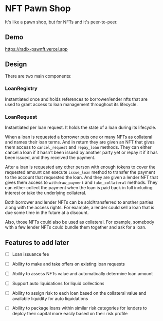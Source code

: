 # NFT Pawn Shop

It's like a pawn shop, but for NFTs and it's peer-to-peer.

## Demo

https://radix-pawnft.vercel.app

## Design

There are two main components:
 
### LoanRegistry

Instantiated once and holds references to borrower/lender nfts that are used to grant access to loan management throughout its lifecycle. 

### LoanRequest

Instantiated per loan request. It holds the state of a loan during its lifecycle. 

When a loan is requested a borrower puts one or many NFTs as collateral and names their loan terms. And in return they are given an NFT that gives them access to `cancel_request` and `repay_loan` methods. They can either cancel a loan if it hasn't been issued by another party yet or repay it if it has been issued, and they received the payment.

After a loan is requested any other person with enough tokens to cover the requested amount can execute `issue_loan` method to transfer the payment to the account that requested the loan. And they are given a lender NFT that gives them access to `withdraw_payment` and `take_collateral` methods. They can either collect the payment when the loan is paid back in full including interest or take the underlying collateral. 

Both borrower and lender NFTs can be sold/transferred to another parties along with the access rights. For example, a lender could sell a loan that is due some time in the future at a discount.

Also, those NFTs could also be used as collateral. For example, somebody with a few lender NFTs could bundle them together and ask for a loan.

## Features to add later

- [ ] Loan issuance fee
- [ ] Ability to make and take offers on existing loan requests
- [ ] Ability to assess NFTs value and automatically determine loan amount
- [ ] Support auto liquidations for liquid collections
- [ ] Ability to assign risk to each loan based on the collateral value and available liquidity for auto liquidations
- [ ] Ability to package loans within similar risk categories for lenders to deploy their capital more easily based on their risk profile


